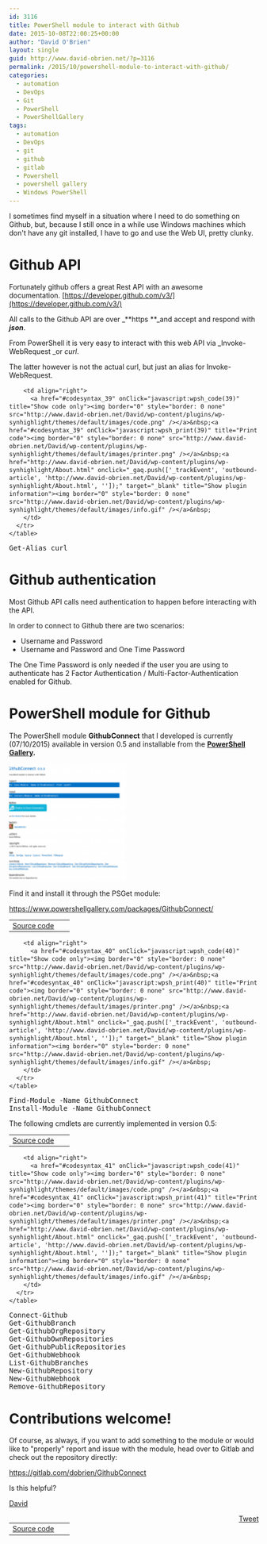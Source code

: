 ```yaml
---
id: 3116
title: PowerShell module to interact with Github
date: 2015-10-08T22:00:25+00:00
author: "David O'Brien"
layout: single
guid: http://www.david-obrien.net/?p=3116
permalink: /2015/10/powershell-module-to-interact-with-github/
categories:
  - automation
  - DevOps
  - Git
  - PowerShell
  - PowerShellGallery
tags:
  - automation
  - DevOps
  - git
  - github
  - gitlab
  - Powershell
  - powershell gallery
  - Windows PowerShell
---
```

I sometimes find myself in a situation where I need to do something on Github, but, because I still once in a while use Windows machines which don't have any git installed, I have to go and use the Web UI, pretty clunky.

# Github API

Fortunately github offers a great Rest API with an awesome documentation. [https://developer.github.com/v3/](https://developer.github.com/v3/)

All calls to the Github API are over _**https **_and accept and respond with _**json**_.

From PowerShell it is very easy to interact with this web API via _Invoke-WebRequest _or _curl_.
  
The latter however is not the actual curl, but just an alias for Invoke-WebRequest.

<div id="wpshdo_39" class="wp-synhighlighter-outer">
  <div id="wpshdt_39" class="wp-synhighlighter-expanded">
    <table border="0" width="100%">
      <tr>
        <td align="left" width="80%">
          <a name="#codesyntax_39"></a><a id="wpshat_39" class="wp-synhighlighter-title" href="#codesyntax_39"  onClick="javascript:wpsh_toggleBlock(39)" title="Click to show/hide code block">Source code</a>
        </td>
        
        <td align="right">
          <a href="#codesyntax_39" onClick="javascript:wpsh_code(39)" title="Show code only"><img border="0" style="border: 0 none" src="http://www.david-obrien.net/David/wp-content/plugins/wp-synhighlight/themes/default/images/code.png" /></a>&nbsp;<a href="#codesyntax_39" onClick="javascript:wpsh_print(39)" title="Print code"><img border="0" style="border: 0 none" src="http://www.david-obrien.net/David/wp-content/plugins/wp-synhighlight/themes/default/images/printer.png" /></a>&nbsp;<a href="http://www.david-obrien.net/David/wp-content/plugins/wp-synhighlight/About.html" onclick="_gaq.push(['_trackEvent', 'outbound-article', 'http://www.david-obrien.net/David/wp-content/plugins/wp-synhighlight/About.html', '']);" target="_blank" title="Show plugin information"><img border="0" style="border: 0 none" src="http://www.david-obrien.net/David/wp-content/plugins/wp-synhighlight/themes/default/images/info.gif" /></a>&nbsp;
        </td>
      </tr>
    </table>
  </div>
  
  <div id="wpshdi_39" class="wp-synhighlighter-inner" style="display: block;">
    <pre class="powershell" style="font-family:monospace;"><span class="kw1">Get-Alias</span> curl</pre>
  </div>
</div>

# Github authentication

Most Github API calls need authentication to happen before interacting with the API.
  
In order to connect to Github there are two scenarios:

  * Username and Password
  * Username and Password and One Time Password

The One Time Password is only needed if the user you are using to authenticate has 2 Factor Authentication / Multi-Factor-Authentication enabled for Github.

# PowerShell module for Github

The PowerShell module **GithubConnect** that I developed is currently (07/10/2015) available in version 0.5 and installable from the **<a href="http://www.powershellgallery.com" onclick="_gaq.push(['_trackEvent', 'outbound-article', 'http://www.powershellgallery.com', 'PowerShell Gallery']);" target="_blank">PowerShell Gallery</a>.**

<a href="/media/2015/10/2015-10-07_23-50-06.png" onclick="_gaq.push(['_trackEvent', 'outbound-article', '/media/2015/10/2015-10-07_23-50-06.png', '']);" ><img class="img-responsive aligncenter wp-image-3117" src="/media/2015/10/2015-10-07_23-50-06-150x150.png" alt="PowerShell Gallery" width="236" height="236" /></a>

Find it and install it through the PSGet module:

<a href="https://www.powershellgallery.com/packages/GithubConnect/" onclick="_gaq.push(['_trackEvent', 'outbound-article', 'https://www.powershellgallery.com/packages/GithubConnect/', 'https://www.powershellgallery.com/packages/GithubConnect/']);" target="_blank">https://www.powershellgallery.com/packages/GithubConnect/</a>

<div id="wpshdo_40" class="wp-synhighlighter-outer">
  <div id="wpshdt_40" class="wp-synhighlighter-expanded">
    <table border="0" width="100%">
      <tr>
        <td align="left" width="80%">
          <a name="#codesyntax_40"></a><a id="wpshat_40" class="wp-synhighlighter-title" href="#codesyntax_40"  onClick="javascript:wpsh_toggleBlock(40)" title="Click to show/hide code block">Source code</a>
        </td>
        
        <td align="right">
          <a href="#codesyntax_40" onClick="javascript:wpsh_code(40)" title="Show code only"><img border="0" style="border: 0 none" src="http://www.david-obrien.net/David/wp-content/plugins/wp-synhighlight/themes/default/images/code.png" /></a>&nbsp;<a href="#codesyntax_40" onClick="javascript:wpsh_print(40)" title="Print code"><img border="0" style="border: 0 none" src="http://www.david-obrien.net/David/wp-content/plugins/wp-synhighlight/themes/default/images/printer.png" /></a>&nbsp;<a href="http://www.david-obrien.net/David/wp-content/plugins/wp-synhighlight/About.html" onclick="_gaq.push(['_trackEvent', 'outbound-article', 'http://www.david-obrien.net/David/wp-content/plugins/wp-synhighlight/About.html', '']);" target="_blank" title="Show plugin information"><img border="0" style="border: 0 none" src="http://www.david-obrien.net/David/wp-content/plugins/wp-synhighlight/themes/default/images/info.gif" /></a>&nbsp;
        </td>
      </tr>
    </table>
  </div>
  
  <div id="wpshdi_40" class="wp-synhighlighter-inner" style="display: block;">
    <pre class="powershell" style="font-family:monospace;">Find<span class="sy0">-</span>Module <span class="kw5">-Name</span> GithubConnect
Install<span class="sy0">-</span>Module <span class="kw5">-Name</span> GithubConnect</pre>
  </div>
</div>

The following cmdlets are currently implemented in version 0.5:

<div id="wpshdo_41" class="wp-synhighlighter-outer">
  <div id="wpshdt_41" class="wp-synhighlighter-expanded">
    <table border="0" width="100%">
      <tr>
        <td align="left" width="80%">
          <a name="#codesyntax_41"></a><a id="wpshat_41" class="wp-synhighlighter-title" href="#codesyntax_41"  onClick="javascript:wpsh_toggleBlock(41)" title="Click to show/hide code block">Source code</a>
        </td>
        
        <td align="right">
          <a href="#codesyntax_41" onClick="javascript:wpsh_code(41)" title="Show code only"><img border="0" style="border: 0 none" src="http://www.david-obrien.net/David/wp-content/plugins/wp-synhighlight/themes/default/images/code.png" /></a>&nbsp;<a href="#codesyntax_41" onClick="javascript:wpsh_print(41)" title="Print code"><img border="0" style="border: 0 none" src="http://www.david-obrien.net/David/wp-content/plugins/wp-synhighlight/themes/default/images/printer.png" /></a>&nbsp;<a href="http://www.david-obrien.net/David/wp-content/plugins/wp-synhighlight/About.html" onclick="_gaq.push(['_trackEvent', 'outbound-article', 'http://www.david-obrien.net/David/wp-content/plugins/wp-synhighlight/About.html', '']);" target="_blank" title="Show plugin information"><img border="0" style="border: 0 none" src="http://www.david-obrien.net/David/wp-content/plugins/wp-synhighlight/themes/default/images/info.gif" /></a>&nbsp;
        </td>
      </tr>
    </table>
  </div>
  
  <div id="wpshdi_41" class="wp-synhighlighter-inner" style="display: block;">
    <pre class="powershell" style="font-family:monospace;">Connect<span class="sy0">-</span>Github
Get<span class="sy0">-</span>GithubBranch
Get<span class="sy0">-</span>GithubOrgRepository
Get<span class="sy0">-</span>GithubOwnRepositories
Get<span class="sy0">-</span>GithubPublicRepositories
Get<span class="sy0">-</span>GithubWebhook
List<span class="sy0">-</span>GithubBranches
New<span class="sy0">-</span>GithubRepository
New<span class="sy0">-</span>GithubWebhook
Remove<span class="sy0">-</span>GithubRepository</pre>
  </div>
</div>

# Contributions welcome!

Of course, as always, if you want to add something to the module or would like to "properly" report and issue with the module, head over to Gitlab and check out the repository directly:

<a href="https://gitlab.com/dobrien/GithubConnect" onclick="_gaq.push(['_trackEvent', 'outbound-article', 'https://gitlab.com/dobrien/GithubConnect', 'https://gitlab.com/dobrien/GithubConnect']);" target="_blank">https://gitlab.com/dobrien/GithubConnect</a>

Is this helpful?

<a href="http://www.twitter.com/david_obrien" onclick="_gaq.push(['_trackEvent', 'outbound-article', 'http://www.twitter.com/david_obrien', 'David']);" target="_blank">David</a> 

<div style="float: right; margin-left: 10px;">
  <a href="https://twitter.com/share" onclick="_gaq.push(['_trackEvent', 'outbound-article', 'https://twitter.com/share', 'Tweet']);" class="twitter-share-button" data-hashtags="automation,DevOps,git,github,gitlab,Powershell,powershell+gallery,Windows+PowerShell" data-count="vertical" data-url="http://www.david-obrien.net/2015/10/powershell-module-to-interact-with-github/">Tweet</a>
</div>


